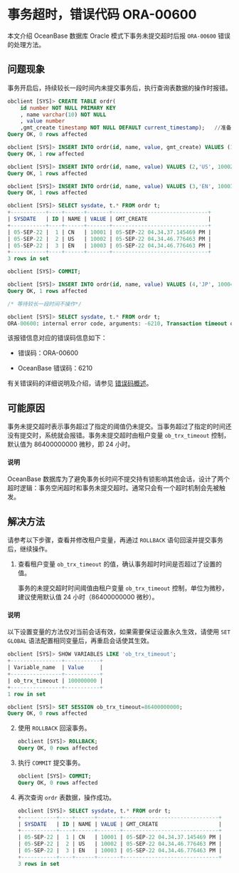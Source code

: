 # 事务超时，错误代码 ORA-00600

本文介绍 OceanBase 数据库 Oracle 模式下事务未提交超时后报 `ORA-00600` 错误的处理方法。

## 问题现象

事务开启后，持续较长一段时间内未提交事务后，执行查询表数据的操作时报错。

```sql
obclient [SYS]> CREATE TABLE ordr(
    id number NOT NULL PRIMARY KEY
    , name varchar(10) NOT NULL
    , value number   
    ,gmt_create timestamp NOT NULL DEFAULT current_timestamp);   //准备数据                                                   
Query OK, 0 rows affected

obclient [SYS]> INSERT INTO ordr(id, name, value, gmt_create) VALUES (1,'CN',10001, current_timestamp);
Query OK, 1 row affected 

obclient [SYS]> INSERT INTO ordr(id, name, value) VALUES (2,'US', 10002);
Query OK, 1 rows affected 

obclient [SYS]> INSERT INTO ordr(id, name, value) VALUES (3,'EN', 10003);
Query OK, 1 rows affected 

obclient [SYS]> SELECT sysdate, t.* FROM ordr t;
+-----------+----+------+-------+------------------------------+
| SYSDATE   | ID | NAME | VALUE | GMT_CREATE                   |
+-----------+----+------+-------+------------------------------+
| 05-SEP-22 |  1 | CN   | 10001 | 05-SEP-22 04.34.37.145469 PM |
| 05-SEP-22 |  2 | US   | 10002 | 05-SEP-22 04.34.46.776463 PM |
| 05-SEP-22 |  3 | EN   | 10003 | 05-SEP-22 04.34.46.776463 PM |
+-----------+----+------+-------+------------------------------+
3 rows in set

obclient [SYS]> COMMIT;

obclient [SYS]> INSERT INTO ordr(id, name, value) VALUES (4,'JP', 10004);
Query OK, 1 rows affected 

/* 等待较长一段时间不操作*/

obclient [SYS]> SELECT sysdate, t.* FROM ordr t;
ORA-00600: internal error code, arguments: -6210, Transaction timeout occurred, please rollback the transaction, set the variable ob_trx_timeout to a larger value and then restart the transaction
```

该报错信息对应的错误码信息如下：

* 错误码：ORA-00600

* OceanBase 错误码：6210

有关错误码的详细说明及介绍，请参见 [错误码概述](../../../700.reference/500.system-reference/700.error-code-of-oracle-mode/100.use-error-information-of-oracle-mode.md)。

## 可能原因

事务未提交超时表示事务超过了指定的阈值仍未提交。当事务超过了指定的时间还没有提交时，系统就会报错。事务未提交超时由租户变量 `ob_trx_timeout` 控制，默认值为 86400000000 微秒，即 24 小时。

  <main id="notice" type='explain'>
    <h4>说明</h4>
    <p>OceanBase 数据库为了避免事务长时间不提交持有锁影响其他会话，设计了两个超时逻辑：事务空闲超时和事务未提交超时。通常只会有一个超时机制会先被触发。</p>
  </main>

## 解决方法

请参考以下步骤，查看并修改租户变量，再通过 `ROLLBACK` 语句回滚并提交事务后，继续操作。

1. 查看租户变量 `ob_trx_timeout` 的值，确认事务超时时间是否超过了设置的值。

   事务的未提交超时时间阈值由租户变量 `ob_trx_timeout` 控制，单位为微秒，建议使用默认值 24 小时（86400000000 微秒）。

  <main id="notice" type='explain'>
    <h4>说明</h4>
    <p>以下设置变量的方法仅对当前会话有效，如果需要保证设置永久生效，请使用 <code>SET GLOBAL</code> 语法配置相同变量后，再重启会话使其生效。</p>
  </main>

   ```sql
   obclient [SYS]> SHOW VARIABLES LIKE 'ob_trx_timeout';
   +----------------+-----------+
   | Variable_name  | Value     |
   +----------------+-----------+
   | ob_trx_timeout | 100000000 |
   +----------------+-----------+
   1 row in set

   obclient [SYS]> SET SESSION ob_trx_timeout=86400000000;
   Query OK, 0 rows affected 
   ```

2. 使用 `ROLLBACK` 回滚事务。

   ```sql
   obclient [SYS]> ROLLBACK;
   Query OK, 0 rows affected
   ```

3. 执行 `COMMIT` 提交事务。

   ```sql
   obclient [SYS]> COMMIT;
   Query OK, 0 rows affected
   ```

4. 再次查询 `ordr` 表数据，操作成功。

   ```sql
   obclient [SYS]> SELECT sysdate, t.* FROM ordr t;
   +-----------+----+------+-------+------------------------------+
   | SYSDATE   | ID | NAME | VALUE | GMT_CREATE                   |
   +-----------+----+------+-------+------------------------------+
   | 05-SEP-22 |  1 | CN   | 10001 | 05-SEP-22 04.34.37.145469 PM |
   | 05-SEP-22 |  2 | US   | 10002 | 05-SEP-22 04.34.46.776463 PM |
   | 05-SEP-22 |  3 | EN   | 10003 | 05-SEP-22 04.34.46.776463 PM |
   +-----------+----+------+-------+------------------------------+
   3 rows in set
   ```
